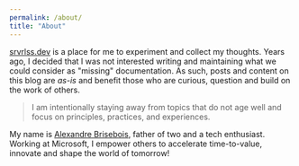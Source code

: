 ```yaml
---
permalink: /about/
title: "About"
---
```


[srvrlss.dev](https://srvrlss.dev) is a place for me to experiment and collect my thoughts. Years ago, I decided that I was not interested writing and maintaining what we could consider as "missing" documentation. As such, posts and content on this blog are *as-is* and benefit those who are curious, question and build on the work of others.

> I am intentionally staying away from topics that do not age well and focus on principles, practices, and experiences.

My name is [Alexandre Brisebois](https://www.linkedin.com/in/alexandrebrisebois/), father of two and a tech enthusiast. Working at Microsoft, I empower others to accelerate time-to-value, innovate and shape the world of tomorrow!
